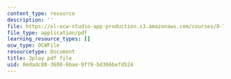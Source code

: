 ```yaml
---
content_type: resource
description: ''
file: https://ol-ocw-studio-app-production.s3.amazonaws.com/courses/8-701-introduction-to-nuclear-and-particle-physics-fall-2020/0edadc8036986bae9f79bd366befd524_cuUIPyD2pkU.pdf
file_type: application/pdf
learning_resource_types: []
ocw_type: OCWFile
resourcetype: Document
title: 3play pdf file
uid: 0edadc80-3698-6bae-9f79-bd366befd524
---
```

